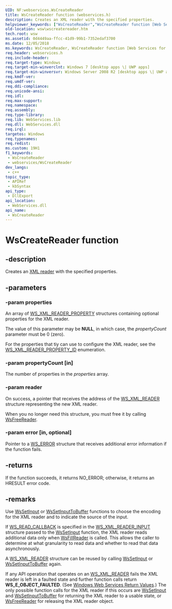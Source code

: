 ```yaml
---
UID: NF:webservices.WsCreateReader
title: WsCreateReader function (webservices.h)
description: Creates an XML reader with the specified properties.
helpviewer_keywords: ["WsCreateReader","WsCreateReader function [Web Services for Windows]","webservices/WsCreateReader","wsw.wscreatereader"]
old-location: wsw\wscreatereader.htm
tech.root: wsw
ms.assetid: 0d4449aa-ffcc-41d9-99b1-7352edaf3700
ms.date: 12/05/2018
ms.keywords: WsCreateReader, WsCreateReader function [Web Services for Windows], webservices/WsCreateReader, wsw.wscreatereader
req.header: webservices.h
req.include-header: 
req.target-type: Windows
req.target-min-winverclnt: Windows 7 [desktop apps \| UWP apps]
req.target-min-winversvr: Windows Server 2008 R2 [desktop apps \| UWP apps]
req.kmdf-ver: 
req.umdf-ver: 
req.ddi-compliance: 
req.unicode-ansi: 
req.idl: 
req.max-support: 
req.namespace: 
req.assembly: 
req.type-library: 
req.lib: WebServices.lib
req.dll: WebServices.dll
req.irql: 
targetos: Windows
req.typenames: 
req.redist: 
ms.custom: 19H1
f1_keywords:
 - WsCreateReader
 - webservices/WsCreateReader
dev_langs:
 - c++
topic_type:
 - APIRef
 - kbSyntax
api_type:
 - DllExport
api_location:
 - WebServices.dll
api_name:
 - WsCreateReader
---
```


# WsCreateReader function


## -description

Creates an <a href="/windows/desktop/wsw/xml-reader">XML reader</a> with the specified properties.

## -parameters

### -param properties

An array of <a href="/windows/desktop/api/webservices/ns-webservices-ws_xml_reader_property">WS_XML_READER_PROPERTY</a> structures containing optional properties for the XML reader.

The value of this parameter may be <b>NULL</b>, in which case, the <i>propertyCount</i> parameter must be 0 (zero).
                

For the properties that tiy can use to configure the XML reader, see the <a href="/windows/desktop/api/webservices/ne-webservices-ws_xml_reader_property_id">WS_XML_READER_PROPERTY_ID</a> enumeration.

### -param propertyCount [in]

The number of properties in the <i>properties</i> array.

### -param reader

On   success, a pointer that receives the address of the  <a href="/windows/desktop/wsw/ws-xml-reader">WS_XML_READER</a> structure representing the new XML reader.
                
When you no longer need this structure, you must free it by calling <a href="/windows/desktop/api/webservices/nf-webservices-wsfreereader">WsFreeReader</a>.

### -param error [in, optional]

Pointer to a <a href="/windows/desktop/wsw/ws-error">WS_ERROR</a> structure  that receives additional error information if the function fails.

## -returns

If the function succeeds, it returns NO_ERROR; otherwise, it returns an HRESULT error code.

## -remarks

Use <a href="/windows/desktop/api/webservices/nf-webservices-wssetinput">WsSetInput</a> or <a href="/windows/desktop/api/webservices/nf-webservices-wssetinputtobuffer">WsSetInputToBuffer</a> functions to choose the encoding for the XML reader and to indicate the source of the input.
      

If <a href="/windows/desktop/api/webservices/nc-webservices-ws_read_callback">WS_READ_CALLBACK</a> is specified in the <a href="/windows/desktop/api/webservices/ns-webservices-ws_xml_reader_input">WS_XML_READER_INPUT</a> structure passed to the <a href="/windows/desktop/api/webservices/nf-webservices-wssetinput">WsSetInput</a> function, the XML reader reads
        additional data only when <a href="/windows/desktop/api/webservices/nf-webservices-wsfillreader">WsFillReader</a> is called.  This allows the caller to determine
        at what granularity to read data and whether to read that data asynchronously.
      

A <a href="/windows/desktop/wsw/ws-xml-reader">WS_XML_READER</a> structure can be reused by calling <a href="/windows/desktop/api/webservices/nf-webservices-wssetinput">WsSetInput</a> or <a href="/windows/desktop/api/webservices/nf-webservices-wssetinputtobuffer">WsSetInputToBuffer</a> again.
      

If any API operation that operates on an <a href="/windows/desktop/wsw/ws-xml-reader">WS_XML_READER</a> fails the XML reader is left in a faulted state
        and further function calls return <b>WS_E_OBJECT_FAULTED</b>.  (See <a href="/windows/desktop/wsw/windows-web-services-return-values">Windows Web Services Return Values</a>.) The only possible function calls for the XML reader
        if this occurs are <a href="/windows/desktop/api/webservices/nf-webservices-wssetinput">WsSetInput</a> and <a href="/windows/desktop/api/webservices/nf-webservices-wssetinputtobuffer">WsSetInputToBuffer</a> for returning the XML reader to a usable state,
        or <a href="/windows/desktop/api/webservices/nf-webservices-wsfreereader">WsFreeReader</a> for releasing the XML reader object.